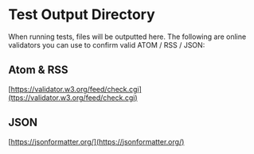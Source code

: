 # Test Output Directory

When running tests, files will be outputted here. The following are online validators you can use to confirm valid ATOM / RSS / JSON:

## Atom & RSS

[https://validator.w3.org/feed/check.cgi](ttps://validator.w3.org/feed/check.cgi)

## JSON

[https://jsonformatter.org/](https://jsonformatter.org/)
